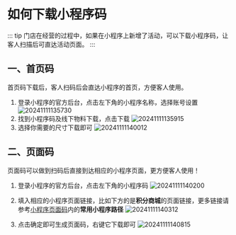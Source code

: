 # 如何下载小程序码
::: tip
门店在经营的过程中，如果在小程序上新增了活动，可以下载小程序码，让客人扫描后可直达活动页面。
:::
## 一、首页码
首页码下载后，客人扫码后会直达小程序的首页，方便客人使用。
1. 登录小程序的官方后台，点击左下角的小程序名称，选择账号设置
![20241111135730](https://wiki-cdsoft.oss-cn-hangzhou.aliyuncs.com/20241111135730.png)
2. 找到小程序码及线下物料下载，点击下载
   ![20241111135915](https://wiki-cdsoft.oss-cn-hangzhou.aliyuncs.com/20241111135915.png)
3. 选择你需要的尺寸下载即可
   ![20241111140012](https://wiki-cdsoft.oss-cn-hangzhou.aliyuncs.com/20241111140012.png)

## 二、页面码

页面码可以做到扫码后直接到达相应的小程序页面，更方便客人使用！
1. 登录小程序的官方后台，点击左下角的小程序码
   ![20241111140200](https://wiki-cdsoft.oss-cn-hangzhou.aliyuncs.com/20241111140200.png)

2. 填入相应的小程序页面链接，比如下方的是**积分商城**的页面链接，更多链接请参考[小程序页面码](../微信平台/公众号菜单.md)内的**常用小程序路径**
   ![20241111140312](https://wiki-cdsoft.oss-cn-hangzhou.aliyuncs.com/20241111140312.png)

3. 点击确定即可生成页面码，右键它下载即可
   ![20241111140815](https://wiki-cdsoft.oss-cn-hangzhou.aliyuncs.com/20241111140815.png)